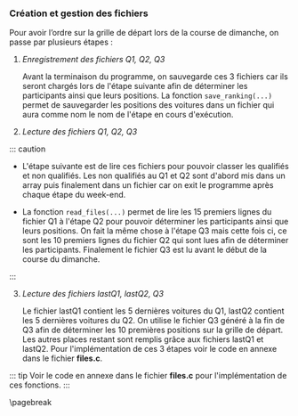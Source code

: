 ### Création et gestion des fichiers 

Pour avoir l’ordre sur la grille de départ lors de la course de dimanche, on passe par plusieurs étapes : 

1. _Enregistrement des fichiers Q1, Q2, Q3_

    Avant la terminaison du programme, on sauvegarde ces 3 fichiers car ils seront chargés lors de l'étape suivante 
    afin de déterminer les participants ainsi que leurs positions. La fonction `save_ranking(...)` permet de sauvegarder les 
    positions des voitures dans un fichier qui aura comme nom le nom de l'étape en cours d'exécution. 

2. _Lecture des fichiers Q1, Q2, Q3_

::: caution

- L'étape suivante est de lire ces fichiers pour pouvoir classer les qualifiés et non qualifiés. Les non qualifiés au Q1 
et Q2 sont d'abord mis dans un array puis finalement dans un fichier car on exit le programme après chaque étape 
du week-end. 

- La fonction `read_files(...)` permet de lire les 15 premiers lignes du fichier Q1 à l'étape Q2 
pour pouvoir déterminer les participants ainsi que leurs positions. On fait la même chose à l'étape Q3 mais cette fois ci, ce sont
les 10 premiers lignes du fichier Q2 qui sont lues afin de déterminer les participants. Finalement le fichier Q3 
est lu avant le début de la course du dimanche.
    
:::

3. _Lecture des fichiers lastQ1, lastQ2, Q3_
    
    Le fichier lastQ1 contient les 5 dernières voitures du Q1, lastQ2 contient les 5 dernières voitures du Q2. On utilise le 
    fichier Q3 généré à la fin de Q3 afin de déterminer les 10 premières positions sur la grille de départ. Les 
    autres places restant sont remplis grâce aux fichiers lastQ1 et lastQ2. Pour l'implémentation de ces 3 étapes voir 
    le code en annexe dans le fichier **files.c**. 
    
::: tip
Voir le code en annexe dans le fichier **files.c** pour l'implémentation de ces fonctions. 
:::
    
\pagebreak 